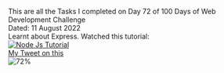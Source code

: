 This are all the Tasks I completed on Day 72 of 100 Days of Web Development Challenge<br>
Dated: 11 August 2022<br>
Learnt about Express. Watched this tutorial:<br>
[![Node Js Tutorial](https://img.youtube.com/vi/SccSCuHhOw0/0.jpg)](https://www.youtube.com/watch?v=SccSCuHhOw0)<br>
[My Tweet on this](https://twitter.com/Saurav_Navdhare/status/1557716295398739971)<br>
![72%](https://progress-bar.dev/72)<br>
